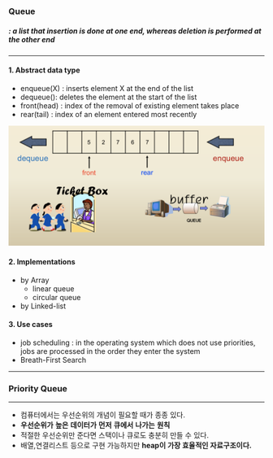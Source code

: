 ### Queue
##### : a list that insertion is done at one end, whereas deletion is performed at the other end

---

#### 1. Abstract data type

 - enqueue(X) : inserts element  X at the end of the list
 - dequeue(): deletes the element at the start of the list
 - front(head) : index of the removal of existing element takes place
 - rear(tail) : index of an element entered most recently

![](images/queue_operation.png)

#### 2. Implementations

- by Array
	- linear queue
	- circular queue
- by Linked-list

#### 3. Use cases
 - job scheduling : in the operating system which does not use priorities, jobs are processed in the order they enter the system
 - Breath-First Search
---

### Priority Queue

---

 - 컴퓨터에서는  우선순위의  개념이  필요할  때가  종종  있다.
-   **우선순위가**  **높은**  **데이터가**  **먼저**  **큐에서**  **나가는**  **원칙**
-   적절한  우선순위만  준다면  스택이나  큐로도  충분히  만들  수  있다.
-   배열,연결리스트  등으로  구현  가능하지만 **heap이 가장 효율적인 자료구조이다.**